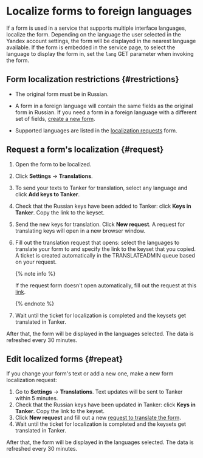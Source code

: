 # Localize forms to foreign languages

If a form is used in a service that supports multiple interface languages, localize the form. Depending on the language the user selected in the Yandex account settings, the form will be displayed in the nearest language available. If the form is embedded in the service page, to select the language to display the form in, set the `lang` GET parameter when invoking the form.

## Form localization restrictions {#restrictions}

* The original form must be in Russian.

* A form in a foreign language will contain the same fields as the original form in Russian. If you need a form in a foreign language with a different set of fields, [create a new form](new-form.md).

* Supported languages are listed in the [localization requests](https://forms.yandex-team.ru/surveys/13067/) form.


## Request a form's localization {#request}

1. Open the form to be localized.

1. Click **Settings** → **Translations**.

1. To send your texts to Tanker for translation, select any language and click **Add keys to Tanker**.
1. Check that the Russian keys have been added to Tanker: click **Keys in Tanker**. Copy the link to the keyset.
1. Send the new keys for translation. Click **New request**. A request for translating keys will open in a new browser window.

1. Fill out the translation request that opens: select the languages to translate your form to and specify the link to the keyset that you copied. A ticket is created automatically in the TRANSLATEADMIN queue based on your request.

   {% note info %}

   If the request form doesn't open automatically, fill out the request at this [link](https://forms.yandex-team.ru/surveys/13067/).

   {% endnote %}

1. Wait until the ticket for localization is completed and the keysets get translated in Tanker.

After that, the form will be displayed in the languages selected. The data is refreshed every 30 minutes.

## Edit localized forms {#repeat}

If you change your form's text or add a new one, make a new form localization request:

1. Go to **Settings** → **Translations**. Text updates will be sent to Tanker within 5 minutes.
1. Check that the Russian keys have been updated in Tanker: click **Keys in Tanker**. Copy the link to the keyset.
1. Click **New request** and fill out a new [request to translate the form](https://forms.yandex-team.ru/surveys/13067/).
1. Wait until the ticket for localization is completed and the keysets get translated in Tanker.

After that, the form will be displayed in the languages selected. The data is refreshed every 30 minutes.